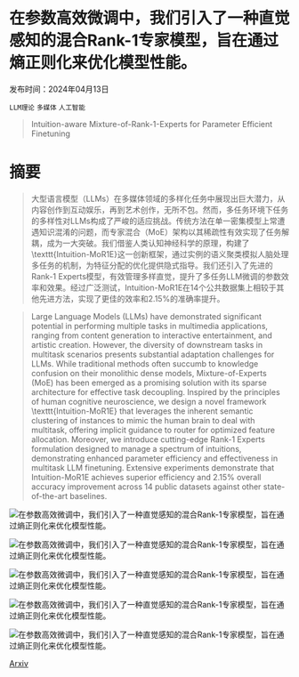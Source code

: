 # 在参数高效微调中，我们引入了一种直觉感知的混合Rank-1专家模型，旨在通过熵正则化来优化模型性能。

发布时间：2024年04月13日

`LLM理论` `多媒体` `人工智能`

> Intuition-aware Mixture-of-Rank-1-Experts for Parameter Efficient Finetuning

# 摘要

> 大型语言模型（LLMs）在多媒体领域的多样化任务中展现出巨大潜力，从内容创作到互动娱乐，再到艺术创作，无所不包。然而，多任务环境下任务的多样性对LLMs构成了严峻的适应挑战。传统方法在单一密集模型上常遭遇知识混淆的问题，而专家混合（MoE）架构以其稀疏性有效实现了任务解耦，成为一大突破。我们借鉴人类认知神经科学的原理，构建了\texttt{Intuition-MoR1E}这一创新框架，通过实例的语义聚类模拟人脑处理多任务的机制，为特征分配的优化提供隐式指导。我们还引入了先进的Rank-1 Experts模型，有效管理多样直觉，提升了多任务LLM微调的参数效率和效果。经过广泛测试，Intuition-MoR1E在14个公共数据集上相较于其他先进方法，实现了更佳的效率和2.15%的准确率提升。

> Large Language Models (LLMs) have demonstrated significant potential in performing multiple tasks in multimedia applications, ranging from content generation to interactive entertainment, and artistic creation. However, the diversity of downstream tasks in multitask scenarios presents substantial adaptation challenges for LLMs. While traditional methods often succumb to knowledge confusion on their monolithic dense models, Mixture-of-Experts (MoE) has been emerged as a promising solution with its sparse architecture for effective task decoupling. Inspired by the principles of human cognitive neuroscience, we design a novel framework \texttt{Intuition-MoR1E} that leverages the inherent semantic clustering of instances to mimic the human brain to deal with multitask, offering implicit guidance to router for optimized feature allocation. Moreover, we introduce cutting-edge Rank-1 Experts formulation designed to manage a spectrum of intuitions, demonstrating enhanced parameter efficiency and effectiveness in multitask LLM finetuning. Extensive experiments demonstrate that Intuition-MoR1E achieves superior efficiency and 2.15\% overall accuracy improvement across 14 public datasets against other state-of-the-art baselines.

![在参数高效微调中，我们引入了一种直觉感知的混合Rank-1专家模型，旨在通过熵正则化来优化模型性能。](../../../paper_images/2404.08985/x1.png)

![在参数高效微调中，我们引入了一种直觉感知的混合Rank-1专家模型，旨在通过熵正则化来优化模型性能。](../../../paper_images/2404.08985/x2.png)

![在参数高效微调中，我们引入了一种直觉感知的混合Rank-1专家模型，旨在通过熵正则化来优化模型性能。](../../../paper_images/2404.08985/x3.png)

![在参数高效微调中，我们引入了一种直觉感知的混合Rank-1专家模型，旨在通过熵正则化来优化模型性能。](../../../paper_images/2404.08985/x4.png)

![在参数高效微调中，我们引入了一种直觉感知的混合Rank-1专家模型，旨在通过熵正则化来优化模型性能。](../../../paper_images/2404.08985/x5.png)

[Arxiv](https://arxiv.org/abs/2404.08985)